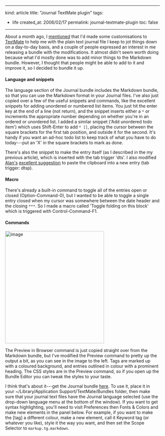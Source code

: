 -----
kind: article
title: "Journal TextMate plugin"
tags:
- life
created_at: 2006/02/17
permalink: journal-textmate-plugin
toc: false
-----

<p>About a month ago, I <a href="http://www.rousette.org.uk/blog/archives/2006/01/04/textmate-improvements/">mentioned</a> that I'd made some customisations to <a href="http://macromates.com/">TextMate</a> to help me with the plain text journal file I keep to jot things down on a day-to-day basis, and a couple of people expressed an interest in me releasing a bundle with the modifications. It almost didn't seem worth doing because what I'd mostly done was to add minor things to the Markdown bundle. However, I thought that people might be able to add to it and improve it, so I decided to bundle it up.</p>


<h4>Language and snippets</h4>

<p>The language section of the Journal bundle includes the Markdown bundle, so that you can use the Markdown format in your Journal files. I've also just copied over a few of the useful snippets and commands, like the excellent snippets for adding unordered or numbered list items. You just hit the enter key at the end of a line (not return), and the snippet inserts either a <code>*</code> or increments the appropriate number depending on whether you're in an ordered or unordered list. I added a similar snippet ('Add unordered todo item') which uses Shift-Enter to add <code>* []</code>, placing the cursor between the square brackets for the first tab position, and outside it for the second. It's handy if you want an ad-hoc todo list to keep track of what you have to do today---put an 'X' in the square brackets to mark as done.</p>

<p>There's also the snippet to make the entry itself (as I described in the my previous article), which is inserted with the tab trigger 'dts'. I also modified <a href="http://www.schussman.com/">Alan's</a> <a href="http://www.rousette.org.uk/blog/archives/2006/01/04/textmate-improvements/#comment-4943">excellent suggestion</a> to paste the clipboard into a new entry (tab trigger: dtsp).</p>

<h4>Macro</h4>

<p>There's already a built-in command to toggle all of the entries open or closed (Option-Command-0), but I wanted to be able to toggle a single entry closed when my cursor was somewhere between the date header and the closing <code>***</code>. So I made a macro called 'Toggle folding on this block' which is triggered with Control-Command-F1.</p>

<h4>Commands</h4>

<p class="img-shadow"><img src="http://www.rousette.org.uk/images/uploads/journal_preview.png" border="0" alt="image" name="image" width="322" height="364" /></p>

<p>The Preview in Browser command is just copied straight over from the Markdown bundle, but I've modified the Preview command to pretty up the output a bit, as you can see in the image to the left. Tags are marked up with a coloured background, and entries outlined in colour with a prominent heading. The CSS styles are in the Preview command, so if you open up the Bundle Editor you can tweak the styles to your taste.</p>

<p>I think that's about it---get the Journal bundle <a href="http://bsag.bingodisk.com/public/files/Journal.zip">here</a>. To use it, place it in your ~/Library/Application Support/TextMate/Bundles folder, then make sure that your journal text files have the Journal language selected (use the drop-down language menu at the bottom of the window). If you want to get syntax highlighting, you'll need to visit Preferences then Fonts &amp; Colors and make new elements in the panel below. For example, if you want to make the [tag] a different colour, make a new element, call it Keyword tag (or whatever you like), style it the way you want, and then set the Scope Selector to <code>markup.tg.markdown</code>.</p>

